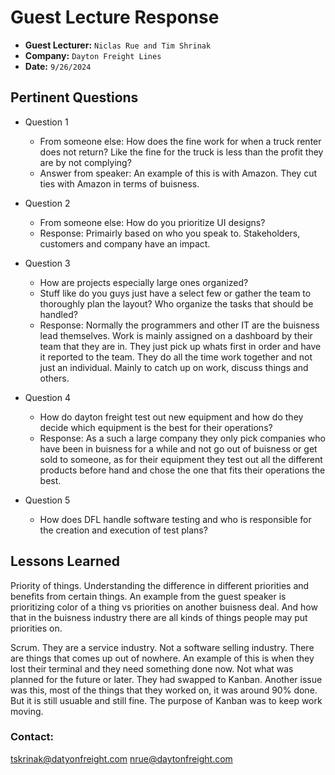 # Guest Lecture Response
* **Guest Lecturer:** `Niclas Rue and Tim Shrinak`
* **Company:** `Dayton Freight Lines`
* **Date:** `9/26/2024`



## Pertinent Questions
* Question 1
    - From someone else: How does the fine work for when a truck renter does not return? Like the fine for the truck is less than the profit they are by not complying?
    - Answer from speaker: An example of this is with Amazon. They cut ties with Amazon in terms of buisness.


* Question 2
    - From someone else: How do you prioritize UI designs?
    - Response: Primairly based on who you speak to. Stakeholders, customers and company have an impact.

* Question 3
    - How are projects especially large ones organized?
    - Stuff like do you guys just have a select few or gather the team to thoroughly plan the layout? Who organize the tasks that should be handled?
    - Response: Normally the programmers and other IT are the buisness lead themselves. Work is mainly assigned on a dashboard by their team that they are in. They just pick up whats first in order and have it reported to the team. They do all the time work together and not just an individual. Mainly to catch up on work, discuss things and others.

* Question 4 
    - How do dayton freight test out new equipment and how do they decide which equipment is the best for their operations?
    - Response: As a such a large company they only pick companies who have been in buisness for a while and not go out of buisness or get sold to someone, as for their equipment they test out all the different products before hand and chose the one that fits their operations the best.

* Question 5
    - How does DFL handle software testing and who is responsible for the creation and execution of test plans?

## Lessons Learned

Priority of things. Understanding the difference in different priorities and benefits from certain things. An example from the guest speaker is prioritizing color of a thing vs priorities on another buisness deal. And how that in the buisness industry there are all kinds of things people may put priorities on.

Scrum. They are a service industry. Not a software selling industry. There are things that comes up out of nowhere. An example of this is when they lost their terminal and they need something done now. Not what was planned for the future or later.
They had swapped to Kanban. Another issue was this, most of the things that they worked on, it was around 90% done. But it is still usuable and still fine. The purpose of Kanban was to keep work moving.


### Contact: 
tskrinak@datyonfreight.com
nrue@daytonfreight.com
